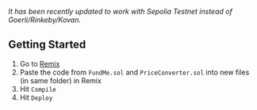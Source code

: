 _It has been recently updated to work with Sepolia Testnet instead of Goerli/Rinkeby/Kovan._

## Getting Started

1. Go to [Remix](https://remix.ethereum.org/)
2. Paste the code from `FundMe.sol` and `PriceConverter.sol` into new files (in same folder) in Remix
3. Hit `Compile`
4. Hit `Deploy`
